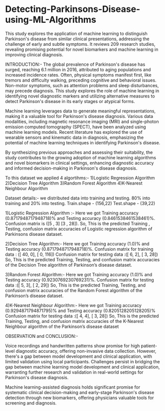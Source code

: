 # Detecting-Parkinsons-Disease-using-ML-Algorithms
This study explores the application of machine learning to distinguish Parkinson's disease from similar clinical presentations, addressing the challenge of early and subtle symptoms. It reviews 209 research studies, revealing promising potential for novel biomarkers and machine learning in improving clinical diagnosis.

INTRODUCTION:-
The global prevalence of Parkinson's disease has surged, reaching 6.1 million in 2016, attributed to aging populations and increased incidence rates. Often, physical symptoms manifest first, like tremors and difficulty walking, preceding cognitive and behavioral issues. Non-motor symptoms, such as attention problems and sleep disturbances, may precede diagnosis. This study explores the role of machine learning in identifying novel diagnostic markers and utilizing alternative measures to detect Parkinson's disease in its early stages or atypical forms.

Machine learning leverages data to generate meaningful representations, making it a valuable tool for Parkinson's disease diagnosis. Various data modalities, including magnetic resonance imaging (MRI) and single-photon emission computed tomography (SPECT), have been analyzed using machine learning models. Recent literature has explored the use of wearable sensors and kinematic data in diagnosis, emphasizing the potential of machine learning techniques in identifying Parkinson's disease.

By synthesizing previous approaches and assessing their suitability, the study contributes to the growing adoption of machine learning algorithms and novel biomarkers in clinical settings, enhancing diagnostic accuracy and informed decision-making in Parkinson's disease diagnosis.

To this dataset we applied 4 algortihms:-
1)Logistic Regression Algorithm 
2)Decision Tree Algorithm 
3)Random Forest Algorithm 
4)K-Nearest Neighbour Algorithm 

Dataset details:-
we distributed data into training and testing. 80% into training and 20% into testing.
Train.shape - (156,22)
Test.shape - (39,22)


1)Logistic Regression Algorithm :-
Here we got Training accuracy (0.8717948717948718)% and Testing accuracy (0.8461538461538461)%.
Confusion matrix is ([5 , 3]
                    [3 , 28]).
So, This is the predicted Training , Testing, confusion matrix accuracies of 
Logistic regression algorithm of Parkinsons disease dataset.

2)Decision Tree Algorithm:-
Here we got Training accuracy (1.0)% and Testing accuracy (0.8717948717948718)%.
Confusion matrix for training data : ([ 40, 0],
                                     [ 0, 116])
Confusion matrix for testing data :([ 6, 2],
                                   [ 3, 28])
So, This is the predicted Training, Testing, and confusion matrix accuracies of 
the Decision Tree algorithm of Parkinson’s disease dataset.

3)Random Forest Algorithm:-
Here we got Training accuracy (1.0)% and Testing accuracy (0.9230769230769231)%.
Confusion matrix for testing data :([ 5, 3],
                                    [ 2, 29])
So, This is the predicted Training, Testing, and confusion matrix accuracies of 
the Random Forest algorithm of the Parkinson’s disease dataset.

4)K-Nearest Neighbour Algorithm:-
Here we got Training accuracy (0.9294871794871795)% and Testing accuracy (0.8205128205128205)%
Confusion matrix for testing data :([ 4, 4],
                                    [ 3, 28])
So, This is the predicted Training, Testing, and confusion matrix accuracies of 
the K-Nearest Neighbour algorithm of the Parkinson’s disease dataset

OBSERVATION and CONCLUSION:-

Voice recordings and handwritten patterns show promise for high patient-level diagnostic accuracy, offering non-invasive data collection. However, there's a gap between model development and clinical application, with limited validation using local participants.
Challenges persist in bridging the gap between machine learning model development and clinical application, warranting further research and validation in real-world settings for Parkinson's disease diagnosis.

Machine learning-assisted diagnosis holds significant promise for systematic clinical decision-making and early-stage Parkinson's disease detection through new biomarkers, offering physicians valuable tools for screening and diagnosis.


